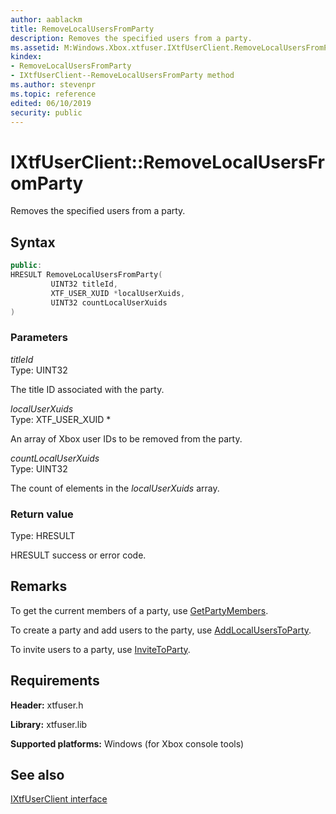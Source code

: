 ```yaml
---
author: aablackm
title: RemoveLocalUsersFromParty
description: Removes the specified users from a party.
ms.assetid: M:Windows.Xbox.xtfuser.IXtfUserClient.RemoveLocalUsersFromParty(UINT32,XTF_USER_XUID,UINT32)
kindex:
- RemoveLocalUsersFromParty
- IXtfUserClient--RemoveLocalUsersFromParty method
ms.author: stevenpr
ms.topic: reference
edited: 06/10/2019
security: public
---
```


# IXtfUserClient::RemoveLocalUsersFromParty  

Removes the specified users from a party.  

<a id="syntaxSection"></a>

## Syntax  

```cpp
public:
HRESULT RemoveLocalUsersFromParty(
         UINT32 titleId,
         XTF_USER_XUID *localUserXuids,
         UINT32 countLocalUserXuids
)  
```

<a id="parametersSection"></a>

### Parameters  

*titleId*  
Type: UINT32  

The title ID associated with the party.  

*localUserXuids*  
Type: XTF_USER_XUID \*  

An array of Xbox user IDs to be removed from the party.  

*countLocalUserXuids*  
Type: UINT32  

The count of elements in the *localUserXuids* array.  

<a id="retvalSection"></a>

### Return value  

Type: HRESULT  

HRESULT success or error code.  

<a id="remarksSection"></a>

## Remarks  

To get the current members of a party, use [GetPartyMembers](getpartymembers-ixtfuserclient-xtfuser-xbox-windows-m.md).  

To create a party and add users to the party, use [AddLocalUsersToParty](addlocaluserstoparty-ixtfuserclient-xtfuser-xbox-windows-m.md).  

To invite users to a party, use [InviteToParty](invitetoparty-ixtfuserclient-xtfuser-xbox-windows-m.md).  

<a id="requirementsSection"></a>

## Requirements  

**Header:** xtfuser.h  

**Library:** xtfuser.lib  

**Supported platforms:** Windows (for Xbox console tools)  

<a id="seealsoSection"></a>

## See also  

[IXtfUserClient interface](../ixtfuserclient-xtfuser-xbox-windows-t.md)  
  
